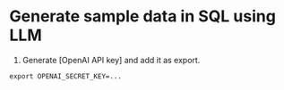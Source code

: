 # Generate sample data in SQL using LLM

1. Generate [OpenAI API key] and add it as export.
```
export OPENAI_SECRET_KEY=...
```  

